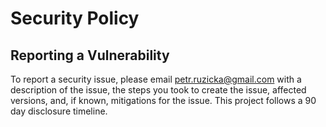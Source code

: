# Security Policy

## Reporting a Vulnerability

To report a security issue, please email [petr.ruzicka@gmail.com](mailto:petr.ruzicka@gmail.com)
with a description of the issue, the steps you took to create the issue,
affected versions, and, if known, mitigations for the issue. This project
follows a 90 day disclosure timeline.
